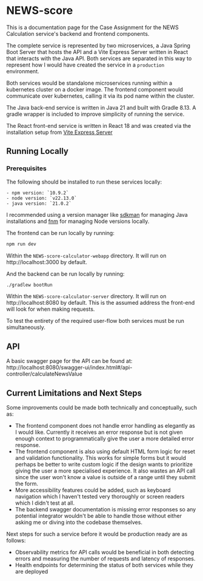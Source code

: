# NEWS-score

This is a documentation page for the Case Assignment for the NEWS Calculation service's backend and frontend components.

The complete service is represented by two microservices, a Java Spring Boot Server that hosts the API and a Vite Express Server written in React
that interacts with the Java API. Both services are separated in this way to represent how I would have created the service in a `production` environment. 

Both services would be standalone microservices running within a kubernetes cluster on a docker image. The frontend component would communicate over kubernetes, calling it via its pod name within the cluster.

The Java back-end service is written in Java 21 and built with Gradle 8.13. A gradle wrapper is included to improve simplicity of running the service.

The React front-end service is written in React 18 and was created via the installation setup from [Vite Express Server](https://github.com/szymmis/vite-express?tab=readme-ov-file)


## Running Locally

### Prerequisites

The following should be installed to run these services locally:

    - npm version: `10.9.2`
    - node version: `v22.13.0`
    - java version: `21.0.2`

I recommended using a version manager like [sdkman](https://sdkman.io/) for managing Java installations and [fnm](https://github.com/Schniz/fnm) for managing Node versions locally.


The frontend can be run locally by running:
```bash
npm run dev
```
Within the `NEWS-score-calculator-webapp` directory. It will run on http://localhost:3000 by default.

And the backend can be run locally by running:
```bash
./gradlew bootRun
```
Within the `NEWS-score-calculator-server` directory. It will run on http://localhost:8080 by default. This is the assumed address the front-end will look for when making requests.

To test the entirety of the required user-flow both services must be run simultaneously.


## API

A basic swagger page for the API can be found at:
http://localhost:8080/swagger-ui/index.html#/api-controller/calculateNewsValue


## Current Limitations and Next Steps

Some improvements could be made both technically and conceptually, such as:

- The frontend component does not handle error handling as elegantly as I would like. Currently it receives an error response but is not given enough context to programmatically give the user a more detailed error response.
- The frontend component is also using default HTML form logic for reset and validation functionality. This works for simple forms but it would perhaps be better to write custom logic if the design wants to prioritize giving the user a more specialised experience. It also wastes an API call since the user won't know a value is outside of a range until they submit the form. 
- More accessibility features could be added, such as keyboard navigation which I haven't tested very thoroughly or screen readers which I didn't test at all.
- The backend swagger documentation is missing error responses so any potential integrator wouldn't be able to handle those without either asking me or diving into the codebase themselves.

Next steps for such a service before it would be production ready are as follows:

- Observability metrics for API calls would be beneficial in both detecting errors and measuring the number of requests and latency of responses.
- Health endpoints for determining the status of both services while they are deployed
